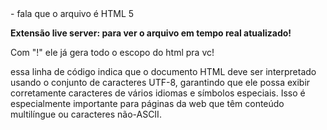 <!DOCTYPE html> - fala que o arquivo é HTML 5

**Extensão live server: para ver o arquivo em tempo real atualizado!**

Com "!" ele já gera todo o escopo do html pra vc!

<meta charset="UTF-8">

essa linha de código indica que o documento HTML deve ser interpretado usando o conjunto de caracteres UTF-8, garantindo que ele possa exibir corretamente caracteres de vários idiomas e símbolos especiais. Isso é especialmente importante para páginas da web que têm conteúdo multilíngue ou caracteres não-ASCII.